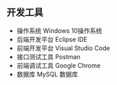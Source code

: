 ## 开发工具
* 操作系统	Windows 10操作系统
* 后端开发平台	Eclipse IDE
* 前端开发平台	Visual Studio Code
* 接口测试工具	Postman
* 前端调试工具	Google Chrome
* 数据库	MySQL 数据库
